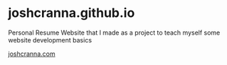 # joshcranna.github.io

Personal Resume Website that I made as a project to teach myself some website development basics

<a href="joshcranna.com">joshcranna.com</a>
